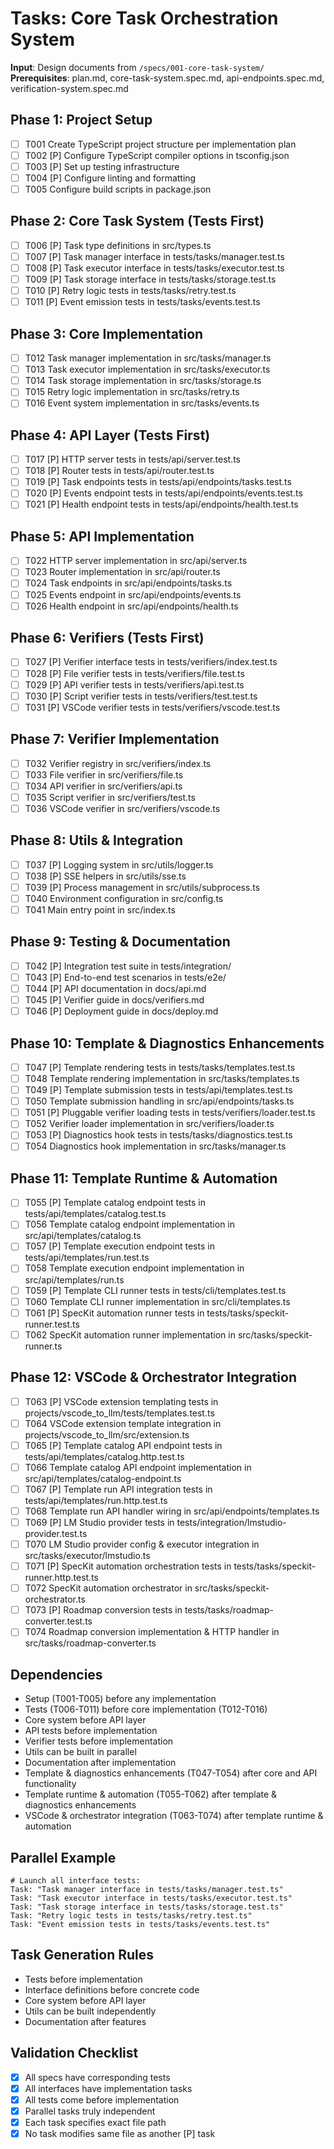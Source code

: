 # Tasks: Core Task Orchestration System

**Input**: Design documents from `/specs/001-core-task-system/`
**Prerequisites**: plan.md, core-task-system.spec.md, api-endpoints.spec.md, verification-system.spec.md

## Phase 1: Project Setup
- [ ] T001 Create TypeScript project structure per implementation plan
- [ ] T002 [P] Configure TypeScript compiler options in tsconfig.json
- [ ] T003 [P] Set up testing infrastructure
- [ ] T004 [P] Configure linting and formatting
- [ ] T005 Configure build scripts in package.json

## Phase 2: Core Task System (Tests First)
- [ ] T006 [P] Task type definitions in src/types.ts
- [ ] T007 [P] Task manager interface in tests/tasks/manager.test.ts
- [ ] T008 [P] Task executor interface in tests/tasks/executor.test.ts
- [ ] T009 [P] Task storage interface in tests/tasks/storage.test.ts
- [ ] T010 [P] Retry logic tests in tests/tasks/retry.test.ts
- [ ] T011 [P] Event emission tests in tests/tasks/events.test.ts

## Phase 3: Core Implementation
- [ ] T012 Task manager implementation in src/tasks/manager.ts
- [ ] T013 Task executor implementation in src/tasks/executor.ts
- [ ] T014 Task storage implementation in src/tasks/storage.ts
- [ ] T015 Retry logic implementation in src/tasks/retry.ts
- [ ] T016 Event system implementation in src/tasks/events.ts

## Phase 4: API Layer (Tests First)
- [ ] T017 [P] HTTP server tests in tests/api/server.test.ts
- [ ] T018 [P] Router tests in tests/api/router.test.ts
- [ ] T019 [P] Task endpoints tests in tests/api/endpoints/tasks.test.ts
- [ ] T020 [P] Events endpoint tests in tests/api/endpoints/events.test.ts
- [ ] T021 [P] Health endpoint tests in tests/api/endpoints/health.test.ts

## Phase 5: API Implementation
- [ ] T022 HTTP server implementation in src/api/server.ts
- [ ] T023 Router implementation in src/api/router.ts
- [ ] T024 Task endpoints in src/api/endpoints/tasks.ts
- [ ] T025 Events endpoint in src/api/endpoints/events.ts
- [ ] T026 Health endpoint in src/api/endpoints/health.ts

## Phase 6: Verifiers (Tests First)
- [ ] T027 [P] Verifier interface tests in tests/verifiers/index.test.ts
- [ ] T028 [P] File verifier tests in tests/verifiers/file.test.ts
- [ ] T029 [P] API verifier tests in tests/verifiers/api.test.ts
- [ ] T030 [P] Script verifier tests in tests/verifiers/test.test.ts
- [ ] T031 [P] VSCode verifier tests in tests/verifiers/vscode.test.ts

## Phase 7: Verifier Implementation
- [ ] T032 Verifier registry in src/verifiers/index.ts
- [ ] T033 File verifier in src/verifiers/file.ts
- [ ] T034 API verifier in src/verifiers/api.ts
- [ ] T035 Script verifier in src/verifiers/test.ts
- [ ] T036 VSCode verifier in src/verifiers/vscode.ts

## Phase 8: Utils & Integration
- [ ] T037 [P] Logging system in src/utils/logger.ts
- [ ] T038 [P] SSE helpers in src/utils/sse.ts
- [ ] T039 [P] Process management in src/utils/subprocess.ts
- [ ] T040 Environment configuration in src/config.ts
- [ ] T041 Main entry point in src/index.ts

## Phase 9: Testing & Documentation
- [ ] T042 [P] Integration test suite in tests/integration/
- [ ] T043 [P] End-to-end test scenarios in tests/e2e/
- [ ] T044 [P] API documentation in docs/api.md
- [ ] T045 [P] Verifier guide in docs/verifiers.md
- [ ] T046 [P] Deployment guide in docs/deploy.md

## Phase 10: Template & Diagnostics Enhancements
- [ ] T047 [P] Template rendering tests in tests/tasks/templates.test.ts
- [ ] T048 Template rendering implementation in src/tasks/templates.ts
- [ ] T049 [P] Template submission tests in tests/api/templates.test.ts
- [ ] T050 Template submission handling in src/api/endpoints/tasks.ts
- [ ] T051 [P] Pluggable verifier loading tests in tests/verifiers/loader.test.ts
- [ ] T052 Verifier loader implementation in src/verifiers/loader.ts
- [ ] T053 [P] Diagnostics hook tests in tests/tasks/diagnostics.test.ts
- [ ] T054 Diagnostics hook implementation in src/tasks/manager.ts

## Phase 11: Template Runtime & Automation
- [ ] T055 [P] Template catalog endpoint tests in tests/api/templates/catalog.test.ts
- [ ] T056 Template catalog endpoint implementation in src/api/templates/catalog.ts
- [ ] T057 [P] Template execution endpoint tests in tests/api/templates/run.test.ts
- [ ] T058 Template execution endpoint implementation in src/api/templates/run.ts
- [ ] T059 [P] Template CLI runner tests in tests/cli/templates.test.ts
- [ ] T060 Template CLI runner implementation in src/cli/templates.ts
- [ ] T061 [P] SpecKit automation runner tests in tests/tasks/speckit-runner.test.ts
- [ ] T062 SpecKit automation runner implementation in src/tasks/speckit-runner.ts

## Phase 12: VSCode & Orchestrator Integration
- [ ] T063 [P] VSCode extension templating tests in projects/vscode_to_llm/tests/templates.test.ts
- [ ] T064 VSCode extension template integration in projects/vscode_to_llm/src/extension.ts
- [ ] T065 [P] Template catalog API endpoint tests in tests/api/templates/catalog.http.test.ts
- [ ] T066 Template catalog API endpoint implementation in src/api/templates/catalog-endpoint.ts
- [ ] T067 [P] Template run API integration tests in tests/api/templates/run.http.test.ts
- [ ] T068 Template run API handler wiring in src/api/endpoints/templates.ts
- [ ] T069 [P] LM Studio provider tests in tests/integration/lmstudio-provider.test.ts
- [ ] T070 LM Studio provider config & executor integration in src/tasks/executor/lmstudio.ts
- [ ] T071 [P] SpecKit automation orchestration tests in tests/tasks/speckit-runner.http.test.ts
- [ ] T072 SpecKit automation orchestrator in src/tasks/speckit-orchestrator.ts
- [ ] T073 [P] Roadmap conversion tests in tests/tasks/roadmap-converter.test.ts
- [ ] T074 Roadmap conversion implementation & HTTP handler in src/tasks/roadmap-converter.ts

## Dependencies
- Setup (T001-T005) before any implementation
- Tests (T006-T011) before core implementation (T012-T016)
- Core system before API layer
- API tests before implementation
- Verifier tests before implementation
- Utils can be built in parallel
- Documentation after implementation
- Template & diagnostics enhancements (T047-T054) after core and API functionality
- Template runtime & automation (T055-T062) after template & diagnostics enhancements
- VSCode & orchestrator integration (T063-T074) after template runtime & automation

## Parallel Example
```
# Launch all interface tests:
Task: "Task manager interface in tests/tasks/manager.test.ts"
Task: "Task executor interface in tests/tasks/executor.test.ts"
Task: "Task storage interface in tests/tasks/storage.test.ts"
Task: "Retry logic tests in tests/tasks/retry.test.ts"
Task: "Event emission tests in tests/tasks/events.test.ts"
```

## Task Generation Rules
- Tests before implementation
- Interface definitions before concrete code
- Core system before API layer
- Utils can be built independently
- Documentation after features

## Validation Checklist
- [x] All specs have corresponding tests
- [x] All interfaces have implementation tasks
- [x] All tests come before implementation
- [x] Parallel tasks truly independent
- [x] Each task specifies exact file path
- [x] No task modifies same file as another [P] task
